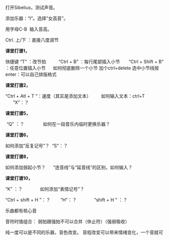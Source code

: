打开Sibelius，测试声音。

添加乐器：“I”。选择“女高音”。

用字母C-B  输入音高。

Ctrl. 上/下 ：直接八度调节

**课堂打谱****1****，**

快捷键 “T” ：改节拍          “Ctrl + B” ：每行尾部插入小节       “Ctrl + Shift + B” ：任意位置插入小节      如何彻底删除一个小节 加个ctrl+delete
选中小节线按enter：可以自己排版格式

**课堂打谱****2****，**

“Ctrl + Atl + T ”：速度（其实是添加文本）        如何输入文本：ctrl+T       “X”：？

**课堂打谱****5****，**

 “Q” ：？               如何在一段音乐内临时更换乐器？

**课堂打谱****6****，**

如何添加“反复记号”？  “S”：？

**课堂打谱****8****，**

如何添加弱起小节？      “连音线”与“延音线”的区别，如何输入？

**课堂打谱****10****，**

“K” ：？              如何添加“表情记号”？

“Ctrl + shift + H ”：？        “H”：？              “shift + H ” ：？




乐曲都有核心音


音符时值组合：
弱拍跟强拍不可以合并（休止符）（强弱吸收）



纯一度可以是不同的乐器，音色改变。
音程改变可以带来情绪变化，一个音就可